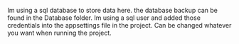 Im using a sql database to store data here.
the database backup can be found in the Database folder.
Im using a sql user and added those credentials into the appsettings file in the project. Can be changed whatever you want when running the project.
